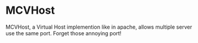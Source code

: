 MCVHost
=======

MCVHost, a Virtual Host implemention like in apache, allows multiple server use the same port. Forget those annoying port!
